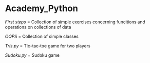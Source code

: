# Academy_Python

*First steps* = Collection of simple exercises concerning funcitions and operations on collections of data

*OOPS* = Collection of simple classes

*Tris.py* = Tic-tac-toe game for two players

*Sudoku.py* = Sudoku game
